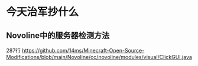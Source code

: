 # 今天治军抄什么
## Novoline中的服务器检测方法
287行 https://github.com/14ms/Minecraft-Open-Source-Modifications/blob/main/Novoline/cc/novoline/modules/visual/ClickGUI.java
